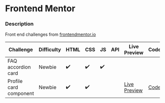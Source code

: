 # Frontend Mentor

### Description

Front end challenges from [frontendmentor.io](http://frontendmentor.io)

| Challenge              | Difficulty | HTML | CSS | JS  | API | Live Preview                                                                                          | Code                                             |
| ---------------------- | ---------- | ---- | --- | --- | --- | ----------------------------------------------------------------------------------------------------- | ------------------------------------------------ |
| FAQ accordion card     | Newbie     | ✔️   | ✔️  | ✔️  |     |                                                                                                       |                                                  |
| Profile card component | Newbie     | ✔️   | ✔️  |     |     | [Live Preview](https://bobthered.github.io/frontendmentor.io/challenges/profile-card-component-main/) | [Code](./challenges/profile-card-component-main) |
